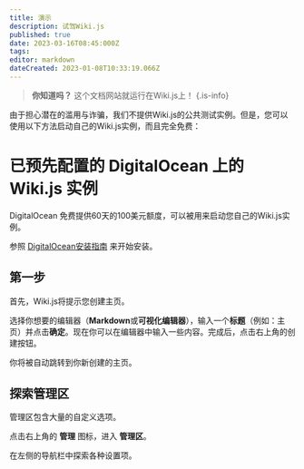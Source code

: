 ```yaml
---
title: 演示
description: 试驾Wiki.js
published: true
date: 2023-03-16T08:45:000Z
tags: 
editor: markdown
dateCreated: 2023-01-08T10:33:19.066Z
---
```


> **你知道吗？** 这个文档网站就运行在Wiki.js上！
{.is-info}

由于担心潜在的滥用与诈骗，我们不提供Wiki.js的公共测试实例。但是，您可以使用以下方法启动自己的Wiki.js实例，而且完全免费：

# 已预先配置的 DigitalOcean 上的 Wiki.js 实例

DigitalOcean 免费提供60天的100美元额度，可以被用来启动您自己的Wiki.js实例。

参照 [DigitalOcean安装指南](https://docs.requarks.io/install/digitalocean) 来开始安装。

## 第一步

首先，Wiki.js将提示您创建主页。

选择你想要的编辑器（**Markdown**或**可视化编辑器**），输入一个**标题**（例如：主页）并点击**确定**。现在你可以在编辑器中输入一些内容。完成后，点击右上角的<kbd>创建</kbd>按钮。

你将被自动跳转到你新创建的主页。

## 探索管理区

管理区包含大量的自定义选项。

点击右上角的 <kbd><i class="mdi mdi-cog"></i></kbd> **管理** 图标，进入 **管理区**。

在左侧的导航栏中探索各种设置项。